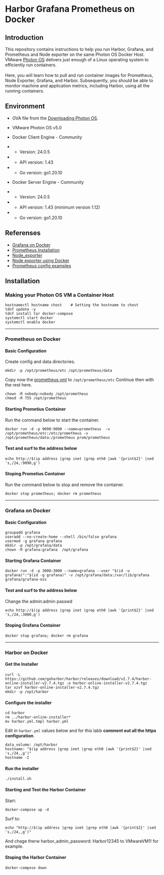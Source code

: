 # Harbor Grafana Prometheus on Docker
## Introduction
This repository contains instructions to help you run Harbor, Grafana, and Prometheus and Node exporter on the same Photon OS Docker Host. <br>
VMware [Photon OS](https://vmware.github.io/photon/#features) delivers just enough of a Linux operating system to efficiently run containers.<br> 
<br>
Here, you will learn how to pull and run container images for Prometheus, Node Exporter, Grafana, and Harbor. Subsequently, you should be able to monitor machine and application metrics, including Harbor, using all the running containers.
<br>

## Environment
* OVA file from the [Downloading Photon OS](https://github.com/vmware/photon/wiki/Downloading-Photon-OS).
* VMware Photon OS v5.0
* Docker Client Engine - Community
* * Version: 24.0.5
* * API version: 1.43
* * Go version: go1.20.10

* Docker Server Engine - Community
* * Version: 24.0.5
* * API version: 1.43 (minimum version 1.12)
* * Go version: go1.20.10

## Referenses
* [Grafana on Docker](https://grafana.com/docs/grafana/latest/setup-grafana/installation/docker)
* [Prometheus Installation](https://prometheus.io/docs/prometheus/latest/installation/)
* [Node_exporter](https://github.com/prometheus/node_exporter)
* [Node exporter using Docker](https://last9.hashnode.dev/how-to-download-and-run-node-exporter-using-docker)
* [Prometheus config examples](https://grafana.com/docs/grafana-cloud/send-data/metrics/metrics-prometheus/prometheus-config-examples/docker-compose-linux)

## Installation
### Making your Photon OS VM a Container Host
```
hostnamectl hostname chost    # Setting the hostname to chost
tdnf update -y 
tdnf install tar docker-compose  
systemctl start docker 
systemctl enable docker
```

---

### Prometheus on Docker
#### Basic Configuration
Create config and data directories.
```
mkdir -p /opt/prometheus/etc /opt/prometheus/data
```
Copy now the [prometheus.yml](/etc/prometheus.yml) to `/opt/prometheus/etc`
Continue then with the rest here.
```
chown -R nobody:nobody /opt/prometheus
chmod -R 755 /opt/prometheus
```

#### Starting Prometius Container
Run the command below to start the container.
```
docker run -d -p 9090:9090 --name=prometheus  -v /opt/prometheus/etc:/etc/prometheus -v /opt/prometheus/data:/prometheus prom/prometheus
```

#### Test and surf to the address below
```
echo http://$(ip address |grep inet |grep eth0 |awk '{print$2}' |sed 's,/24,:9090,g')
```

#### Stoping Prometius Container
Run the command below to stop and remove the container.
```
docker stop prometheus; docker rm prometheus
```

---

### Grafana on Docker
#### Basic Configuration
```
groupadd grafana
useradd --no-create-home --shell /bin/false grafana
usermod -g grafana grafana
mkdir -p /opt/grafana/data
chown -R grafana:grafana  /opt/grafana
```
#### Starting Grafana Container
```
docker run -d -p 3000:3000 --name=grafana --user "$(id -u grafana)":"$(id -g grafana)" -v /opt/grafana/data:/var/lib/grafana  grafana/grafana-oss
```
#### Test and surf to the address below
Change the admin:admin passwd
```
echo http://$(ip address |grep inet |grep eth0 |awk '{print$2}' |sed 's,/24,:3000,g')
```
#### Stoping Grafana Container
```
docker stop grafana; docker rm grafana
```

---
### Harbor on Docker
#### Get the Installer
```
curl -L https://github.com/goharbor/harbor/releases/download/v2.7.4/harbor-online-installer-v2.7.4.tgz -o harbor-online-installer-v2.7.4.tgz
tar xzvf harbor-online-installer-v2.7.4.tgz
mkdir -p /opt/harbor
```

#### Configure the installer
```
cd harbor
rm ../harbor-online-installer*
mv harbor.yml.tmpl harbor.yml
```

Edit in `harbor.yml` values below and for this labb **comment out all the https configuration**.
```
data_volume: /opt/harbor
hostname: "$(ip address |grep inet |grep eth0 |awk '{print$2}' |sed 's,/24,,g')"
hostname -I
```

#### Run the installer
```
./install.sh
```

#### Starting and Test the Harbor Container
Start:
```
docker-compose up -d
```

Surf to:
```
echo "http://$(ip address |grep inet |grep eth0 |awk '{print$2}' |sed 's,/24,,g')"
```
And chage therw harbor_admin_password: Harbor12345 to VMwareVM1! for example.

#### Stoping the Harbor Container
```
docker-compose down
```
